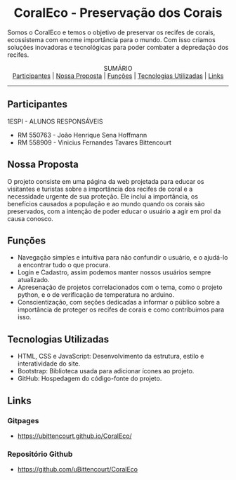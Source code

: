 <h1 align="center">CoralEco - Preservação dos Corais</h1>

<p>
    Somos o CoralEco e temos o objetivo de preservar os recifes de corais, ecossistema com enorme importância para o mundo. Com isso criamos soluções inovadoras e tecnológicas para poder combater a depredação dos recifes.
</p>


<p align="center">
  SUMÁRIO<br>
  <a href="#participantes">Participantes</a> |
  <a href="#nossa-proposta">Nossa Proposta</a> |
  <a href="#funções">Funções</a> |
  <a href="#tecnologias-utilizadas">Tecnologias Utilizadas</a> |
  <a href="#links">Links</a>
</p>
<hr>

## Participantes
1ESPI - ALUNOS RESPONSÁVEIS
* RM 550763 - João Henrique Sena Hoffmann
* RM 558909 - Vinicius Fernandes Tavares Bittencourt

## Nossa Proposta
O projeto consiste em uma página da web projetada para educar os visitantes e turistas sobre a importância dos recifes de coral e a necessidade urgente de sua proteção. Ele inclui a importância, os benefícios causados a população e ao mundo quando os corais são preservados, com a intenção de poder educar o usuário a agir em prol da causa conosco.

## Funções
* Navegação simples e intuitiva para não confundir o usuário, e o ajudá-lo a encontrar tudo o que procura.
* Login e Cadastro, assim podemos manter nossos usuários sempre atualizado.
* Apresenação de projetos correlacionados com o tema, como o projeto python, e o de verificação de temperatura no arduino.
* Conscientização, com seções dedicadas a informar o público sobre a importância de proteger os recifes de corais e como contribuimos para isso.


## Tecnologias Utilizadas
* HTML, CSS e JavaScript: Desenvolvimento da estrutura, estilo e interatividade do site.
* Bootstrap: Biblioteca usada para adicionar ícones ao projeto.
* GitHub: Hospedagem do código-fonte do projeto.

## Links
### Gitpages
* https://ubittencourt.github.io/CoralEco/

### Repositório Github
* https://github.com/uBittencourt/CoralEco